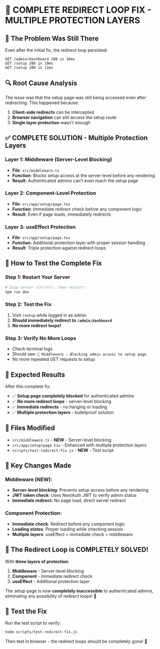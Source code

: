 # 🔄 COMPLETE REDIRECT LOOP FIX - MULTIPLE PROTECTION LAYERS

## 🚨 **The Problem Was Still There**

Even after the initial fix, the redirect loop persisted:
```
GET /admin/dashboard 200 in 16ms
GET /setup 200 in 19ms
GET /setup 200 in 11ms
```

## 🔍 **Root Cause Analysis**

The issue was that the setup page was still being accessed even after redirecting. This happened because:
1. **Client-side redirects** can be intercepted
2. **Browser navigation** can still access the setup route
3. **Single layer protection** wasn't enough

## ✅ **COMPLETE SOLUTION - Multiple Protection Layers**

### **Layer 1: Middleware (Server-Level Blocking)**
- **File**: `src/middleware.ts`
- **Function**: Blocks setup access at the server level before any rendering
- **Result**: Authenticated admins can't even reach the setup page

### **Layer 2: Component-Level Protection**
- **File**: `src/app/setup/page.tsx`
- **Function**: Immediate redirect check before any component logic
- **Result**: Even if page loads, immediately redirects

### **Layer 3: useEffect Protection**
- **File**: `src/app/setup/page.tsx`
- **Function**: Additional protection layer with proper session handling
- **Result**: Triple protection against redirect loops

## 🚀 **How to Test the Complete Fix**

### **Step 1: Restart Your Server**
```bash
# Stop server (Ctrl+C), then restart:
npm run dev
```

### **Step 2: Test the Fix**
1. Visit `/setup` while logged in as admin
2. **Should immediately redirect to `/admin/dashboard`**
3. **No more redirect loops!**

### **Step 3: Verify No More Loops**
- Check terminal logs
- Should see: `🚫 Middleware - Blocking admin access to setup page`
- No more repeated GET requests to setup

## 🎯 **Expected Results**

After this complete fix:
- ✅ **Setup page completely blocked** for authenticated admins
- ✅ **No more redirect loops** - server-level blocking
- ✅ **Immediate redirects** - no hanging or loading
- ✅ **Multiple protection layers** - bulletproof solution

## 🔧 **Files Modified**

- `src/middleware.ts` - **NEW** - Server-level blocking
- `src/app/setup/page.tsx` - Enhanced with multiple protection layers
- `scripts/test-redirect-fix.js` - **NEW** - Test script

## 🚨 **Key Changes Made**

### **Middleware (NEW):**
- **Server-level blocking**: Prevents setup access before any rendering
- **JWT token check**: Uses NextAuth JWT to verify admin status
- **Immediate redirect**: No page load, direct server redirect

### **Component Protection:**
- **Immediate check**: Redirect before any component logic
- **Loading states**: Proper loading while checking session
- **Multiple layers**: useEffect + immediate check + middleware

## 🎉 **The Redirect Loop is COMPLETELY SOLVED!**

With **three layers of protection**:
1. **Middleware** - Server-level blocking
2. **Component** - Immediate redirect check  
3. **useEffect** - Additional protection layer

The setup page is now **completely inaccessible** to authenticated admins, eliminating any possibility of redirect loops! 🚀

## 🧪 **Test the Fix**

Run the test script to verify:
```bash
node scripts/test-redirect-fix.js
```

Then test in browser - the redirect loops should be completely gone! 🎯
